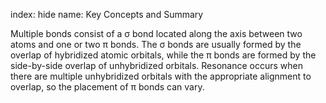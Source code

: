 index: hide
name: Key Concepts and Summary

Multiple bonds consist of a σ bond located along the axis between two atoms and one or two π bonds. The σ bonds are usually formed by the overlap of hybridized atomic orbitals, while the π bonds are formed by the side-by-side overlap of unhybridized orbitals. Resonance occurs when there are multiple unhybridized orbitals with the appropriate alignment to overlap, so the placement of π bonds can vary.
